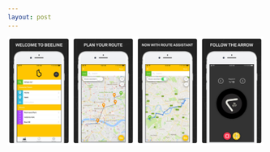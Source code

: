 ```yaml
---
layout: post
---
```


![beeline_app](images/nav_img/beeline/app.png)
<!--
    0. logo
    1. panel
    2. features
    3. installation
    4. app view
    -->
